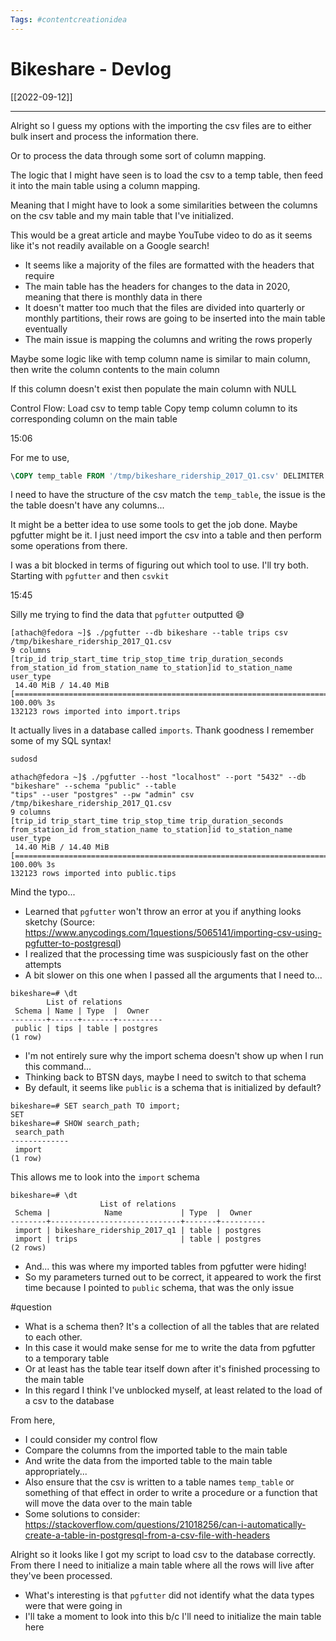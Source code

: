 ```yaml
---
Tags: #contentcreationidea
---
```


# Bikeshare - Devlog
[[2022-09-12]]

---

Alright so I guess my options with the importing the csv files are to either bulk insert and process the information there. 

Or to process the data through some sort of column mapping. 

The logic that I might have seen is to load the csv to a temp table, then feed it into the main table using a column mapping.

Meaning that I might have to look a some similarities between the columns on the csv table and my main table that I've initialized.

This would be a great article and maybe YouTube video to do as it seems like it's not readily available on a Google search!

- It seems like a majority of the files are formatted with the headers that require
- The main table has the headers for changes to the data in 2020, meaning that there is monthly data in there
- It doesn't matter too much that the files are divided into quarterly or monthly partitions, their rows are going to be inserted into the main table eventually
- The main issue is mapping the columns and writing the rows properly 

Maybe some logic like with temp column name is similar to main column, then write the column contents to the main column

If this column doesn't exist then populate the main column with NULL 

Control Flow: 
Load csv to temp table
Copy temp column column to its corresponding column on the main table

15:06

For me to use,
``` SQL
\COPY temp_table FROM '/tmp/bikeshare_ridership_2017_Q1.csv' DELIMITER ',' HEADER CSV;
```

I need to have the structure of the csv match the `temp_table`, the issue is the the table doesn't have any columns...

It might be a better idea to use some tools to get the job done. Maybe pgfutter might be it. I just need import the csv into a table and then perform some operations from there.

I was a bit blocked in terms of figuring out which tool to use. I'll try both. Starting with `pgfutter` and then `csvkit`

15:45

Silly me trying to find the data that `pgfutter` outputted 😅

``` Terminal
[athach@fedora ~]$ ./pgfutter --db bikeshare --table trips csv /tmp/bikeshare_ridership_2017_Q1.csv
9 columns
[trip_id trip_start_time trip_stop_time trip_duration_seconds from_station_id from_station_name to_station]id to_station_name user_type
 14.40 MiB / 14.40 MiB [======================================================================] 100.00% 3s
132123 rows imported into import.trips
```

It actually lives in a database called `imports`. Thank goodness I remember some of my SQL syntax!

``` bash
sudosd
```

``` terminal
athach@fedora ~]$ ./pgfutter --host "localhost" --port "5432" --db "bikeshare" --schema "public" --table 
"tips" --user "postgres" --pw "admin" csv /tmp/bikeshare_ridership_2017_Q1.csv
9 columns
[trip_id trip_start_time trip_stop_time trip_duration_seconds from_station_id from_station_name to_station]id to_station_name user_type
 14.40 MiB / 14.40 MiB [======================================================================] 100.00% 3s
132123 rows imported into public.tips
```
Mind the typo...
- Learned that `pgfutter` won't throw an error at you if anything looks sketchy (Source: https://www.anycodings.com/1questions/5065141/importing-csv-using-pgfutter-to-postgresql)
- I realized that the processing time was suspiciously fast on the other attempts 
- A bit slower on this one when I passed all the arguments that I need to...

``` terminal
bikeshare=# \dt
        List of relations
 Schema | Name | Type  |  Owner   
--------+------+-------+----------
 public | tips | table | postgres
(1 row)
```

- I'm not entirely sure why the import schema doesn't show up when I run this command...
- Thinking back to BTSN days, maybe I need to switch to that schema
- By default, it seems like `public` is a schema that is initialized by default?

``` terminal
bikeshare=# SET search_path TO import;
SET
bikeshare=# SHOW search_path;
 search_path 
-------------
 import
(1 row)
```

This allows me to look into the `import` schema

``` terminal
bikeshare=# \dt
                    List of relations
 Schema |            Name             | Type  |  Owner   
--------+-----------------------------+-------+----------
 import | bikeshare_ridership_2017_q1 | table | postgres
 import | trips                       | table | postgres
(2 rows)
```

- And... this was where my imported tables from pgfutter were hiding!
- So my parameters turned out to be correct, it appeared to work the first time because I pointed to `public` schema, that was the only issue

#question

- What is a schema then? It's a collection of all the tables that are related to each other. 
- In this case it would make sense for me to write the data from pgfutter to a temporary table
- Or at least has the table tear itself down after it's finished processing to the main table
- In this regard I think I've unblocked myself, at least related to the load of a csv to the database

From here, 
- I could consider my control flow 
- Compare the columns from the imported table to the main table
- And write the data from the imported table to the main table appropriately...
- Also ensure that the csv is written to a table names `temp_table` or something of that effect in order to write a procedure or a function that will move the data over to the main table
- Some solutions to consider: https://stackoverflow.com/questions/21018256/can-i-automatically-create-a-table-in-postgresql-from-a-csv-file-with-headers

Alright so it looks like I got my script to load csv to the database correctly. From there I need to initialize a main table where all the rows will live after they've been processed.

- What's interesting is that `pgfutter` did not identify what the data types were that were going in
- I'll take a moment to look into this b/c I'll need to initialize the main table here

